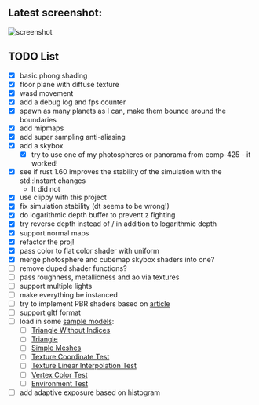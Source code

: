 ## Latest screenshot:

![screenshot](https://user-images.githubusercontent.com/2389735/169865297-34800766-ea06-4f17-b3fe-0f81943a39ef.jpg)

## TODO List
- [x] basic phong shading 
- [x] floor plane with diffuse texture
- [x] wasd movement
- [x] add a debug log and fps counter
- [x] spawn as many planets as I can, make them bounce around the boundaries
- [x] add mipmaps
- [x] add super sampling anti-aliasing
- [x] add a skybox
  - [x] try to use one of my photospheres or panorama from comp-425 - it worked!
- [x] see if rust 1.60 improves the stability of the simulation with the std::Instant changes
  - It did not
- [x] use clippy with this project
- [x] fix simulation stability (dt seems to be wrong!)
- [x] do logarithmic depth buffer to prevent z fighting
- [x] try reverse depth instead of / in addition to logarithmic depth
- [x] support normal maps
- [x] refactor the proj!
- [x] pass color to flat color shader with uniform
- [x] merge photosphere and cubemap skybox shaders into one?
- [ ] remove duped shader functions?
- [ ] pass roughness, metallicness and ao via textures
- [ ] support multiple lights
- [ ] make everything be instanced
- [ ] try to implement PBR shaders based on [article](https://learnopengl.com/PBR/Theory)
- [ ] support gltf format
- [ ] load in some [sample models](https://github.com/KhronosGroup/glTF-Sample-Models/tree/master/2.0):
  - [ ] [Triangle Without Indices](https://github.com/KhronosGroup/glTF-Sample-Models/blob/master/2.0/TriangleWithoutIndices)
  - [ ] [Triangle](https://github.com/KhronosGroup/glTF-Sample-Models/blob/master/2.0/Triangle)
  - [ ] [Simple Meshes](https://github.com/KhronosGroup/glTF-Sample-Models/blob/master/2.0/SimpleMeshes)
  - [ ] [Texture Coordinate Test](https://github.com/KhronosGroup/glTF-Sample-Models/blob/master/2.0/TextureCoordinateTest)
  - [ ] [Texture Linear Interpolation Test](https://github.com/KhronosGroup/glTF-Sample-Models/blob/master/2.0/TextureLinearInterpolationTest)
  - [ ] [Vertex Color Test](https://github.com/KhronosGroup/glTF-Sample-Models/blob/master/2.0/VertexColorTest)
  - [ ] [Environment Test](https://github.com/KhronosGroup/glTF-Sample-Models/blob/master/2.0/EnvironmentTest)
- [ ] add adaptive exposure based on histogram
